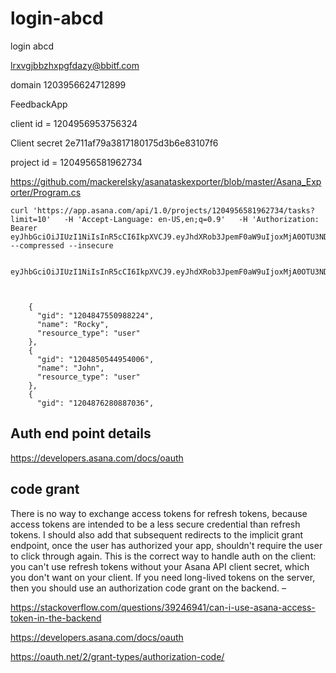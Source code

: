 # login-abcd
login abcd


lrxvgjbbzhxpgfdazy@bbitf.com



domain
1203956624712899


FeedbackApp

client id = 1204956953756324

Client secret
2e711af79a3817180175d3b6e83107f6



project id = 1204956581962734


https://github.com/mackerelsky/asanataskexporter/blob/master/Asana_Exporter/Program.cs


```
curl 'https://app.asana.com/api/1.0/projects/1204956581962734/tasks?limit=10'   -H 'Accept-Language: en-US,en;q=0.9'   -H 'Authorization: Bearer eyJhbGciOiJIUzI1NiIsInR5cCI6IkpXVCJ9.eyJhdXRob3JpemF0aW9uIjoxMjA0OTU3NDUzNDU4NjEwLCJzY29wZSI6ImRlZmF1bHQgaWRlbnRpdHkiLCJzdWIiOjEyMDQ5NDgxMjM0NTgxMDMsImlhdCI6MTY4ODQwOTUxOCwiZXhwIjoxNjg4NDEzMTE4fQ.GpL8pAVsetXRxVic2N3Gg5aGTJqKn2hy7H7fUHwrI3k'   --compressed --insecure


eyJhbGciOiJIUzI1NiIsInR5cCI6IkpXVCJ9.eyJhdXRob3JpemF0aW9uIjoxMjA0OTU3NDUzNDU4NjEwLCJzY29wZSI6ImRlZmF1bHQgaWRlbnRpdHkiLCJzdWIiOjEyMDQ5NDgxMjM0NTgxMDMsImlhdCI6MTY4ODQxOTc5MywiZXhwIjoxNjg4NDIzMzkzfQ.cX51j4ssMFG9yCA2dMIbNnQKXZgxcSyaYygDo5WeGjU



    {
      "gid": "1204847550988224",
      "name": "Rocky",
      "resource_type": "user"
    },
    {
      "gid": "1204850544954006",
      "name": "John",
      "resource_type": "user"
    },
    {
      "gid": "1204876280887036",

```


## Auth end point details

https://developers.asana.com/docs/oauth


## code grant

There is no way to exchange access tokens for refresh tokens, because access tokens are intended to be a less secure credential than refresh tokens. I should also add that subsequent redirects to the implicit grant endpoint, once the user has authorized your app, shouldn't require the user to click through again. This is the correct way to handle auth on the client: you can't use refresh tokens without your Asana API client secret, which you don't want on your client. If you need long-lived tokens on the server, then you should use an authorization code grant on the backend. – 



https://stackoverflow.com/questions/39246941/can-i-use-asana-access-token-in-the-backend


https://developers.asana.com/docs/oauth

https://oauth.net/2/grant-types/authorization-code/





